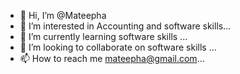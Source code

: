 - 👋 Hi, I’m @Mateepha
- 👀 I’m interested in Accounting and software skills...
- 🌱 I’m currently learning software skills ...
- 💞️ I’m looking to collaborate on software skills ...
- 📫 How to reach me mateepha@gmail.com...

<!---
Mateepha/Mateepha is a ✨ special ✨ repository because its `README.md` (this file) appears on your GitHub profile.
You can click the Preview link to take a look at your changes.
--->
